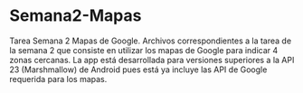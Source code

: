 # Semana2-Mapas
Tarea Semana 2 Mapas de Google.
Archivos correspondientes a la tarea de la semana 2 que consiste en utilizar los mapas de Google para indicar 4 zonas cercanas.
La app está desarrollada para versiones superiores a la API 23 (Marshmallow) de Android pues está ya incluye las API de Google requerida para los mapas.
